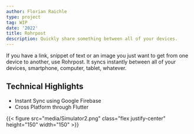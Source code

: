 ```yaml
---
author: Florian Raichle
type: project
tag: WIP
date: '2022'
title: Rohrpost
description: Quickly share something between all of your devices. 
---
```


If you have a link, snippet of text or an image you just want to get from one device to another, use Rohrpost.
It syncs instantly between all of your devices, smartphone, computer, tablet, whatever. 

## Technical Highlights
- Instant Sync using Google Firebase
- Cross Platform through Flutter

{{< figure src="media/Simulator2.png" class="flex justify-center" height="150" width="150" >}}